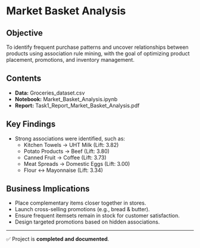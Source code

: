 #  Market Basket Analysis

## Objective
To identify frequent purchase patterns and uncover relationships between products using association rule mining, with the goal of optimizing product placement, promotions, and inventory management.

## Contents
- **Data:** Groceries_dataset.csv
- **Notebook:** Market_Basket_Analysis.ipynb   
- **Report:** Task1_Report_Market_Basket_Analysis.pdf  

## Key Findings
- Strong associations were identified, such as:
  - Kitchen Towels → UHT Milk (Lift: 3.82)
  - Potato Products → Beef (Lift: 3.80)
  - Canned Fruit → Coffee (Lift: 3.73)
  - Meat Spreads → Domestic Eggs (Lift: 3.00)
  - Flour ↔ Mayonnaise (Lift: 3.34)

## Business Implications
- Place complementary items closer together in stores.
- Launch cross-selling promotions (e.g., bread & butter).
- Ensure frequent itemsets remain in stock for customer satisfaction.
- Design targeted promotions based on hidden associations.

---

✅ Project is **completed and documented**.

